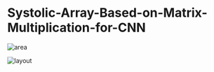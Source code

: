 # Systolic-Array-Based-on-Matrix-Multiplication-for-CNN


![area](https://user-images.githubusercontent.com/125378013/223779262-7f7f3f0d-5d0a-4131-a5cd-0003eab1ccd9.png)


![layout](https://user-images.githubusercontent.com/125378013/223779232-82eea859-c85e-456f-b50c-3492dfacc4d7.png)

